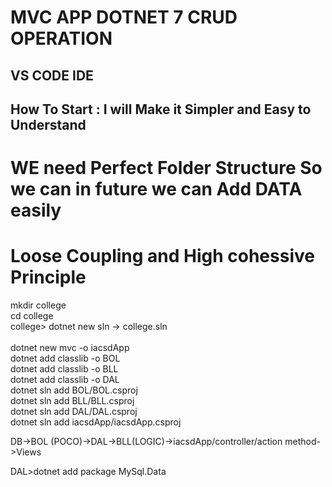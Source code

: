 # MVC APP DOTNET 7 CRUD OPERATION
## VS CODE IDE

## How To Start : I will Make it Simpler and Easy to Understand 
# WE need Perfect Folder Structure So we can in future we can Add DATA easily
# Loose Coupling and High cohessive Principle
<p> mkdir college <br>
cd college <br>
college> dotnet new sln -> college.sln <br> <br>
dotnet new mvc -o iacsdApp <br>
dotnet add classlib -o BOL  <br>
dotnet add classlib -o BLL   <br>
dotnet add classlib -o DAL   <br>
dotnet sln add BOL/BOL.csproj   <br>
dotnet sln add BLL/BLL.csproj   <br>
dotnet sln add DAL/DAL.csproj   <br>
dotnet sln add iacsdApp/iacsdApp.csproj    <br>

DB->BOL (POCO)->DAL->BLL(LOGIC)->iacsdApp/controller/action method->Views   <br>


DAL>dotnet add package MySql.Data</p>
